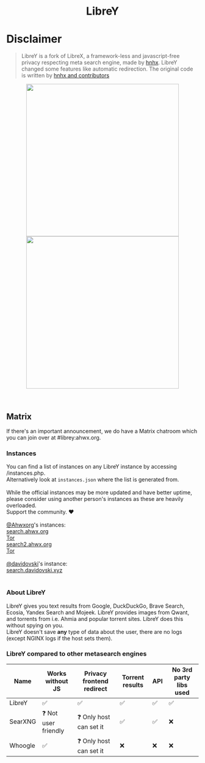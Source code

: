 <h1 align="center">LibreY</h1>

# Disclaimer

> LibreY is a fork of LibreX, a framework-less and javascript-free privacy respecting meta search engine, made by [hnhx](https://github.com/hnhx). LibreY changed some features like automatic redirection. The original code is written by [hnhx and contributors](https://github.com/hnhx/LibreX/contributors)

<p align="center">
  <img src="https://user-images.githubusercontent.com/49120638/215327189-76c54dec-8b19-4faf-8c39-29a61aa3b143.png" width="400">
  <img src="https://user-images.githubusercontent.com/49120638/215327239-b2a1cb07-3773-4ae7-bb3b-738de2cc3161.png" width="400">
</p>

<p align="center"></p>

<br>

## Matrix

If there's an important announcement, we do have a Matrix chatroom which you can join over at #librey:ahwx.org.

### Instances

You can find a list of instances on any LibreY instance by accessing /instances.php.<br>
Alternatively look at `instances.json` where the list is generated from.<br><br>
While the official instances may be more updated and have better uptime, please consider using another person's instances as these are heavily overloaded.<br>
Support the community. ❤️<br><br>
[@Ahwxorg](https://github.com/Ahwxorg)'s instances:<br>
[search.ahwx.org](https://search.ahwx.org/instances.php)<br>
[Tor](http://wn5jl6fxlzzfenlyu3lc4q7jpw2saplrywxvxtvqbguotwd4y5cjeuqd.onion/instances.php)<br>
[search2.ahwx.org](https://search.ahwx.org/instances.php)<br>
[Tor](http://hyy7rcvknwb22v4nnoar635wntiwr4uwzhiuyimemyl4fz6k7tahj5id.onion/instances.php)<br>
<br>
[@davidovski](https://github.com/davidovski)'s instance:<br>
[search.davidovski.xyz](https://search.davidovski.xyz/instances.php)<br>
<br>


### About LibreY

LibreY gives you text results from Google, DuckDuckGo, Brave Search, Ecosia, Yandex Search and Mojeek. LibreY provides images from Qwant, and torrents from i.e. Ahmia and popular torrent sites. LibreY does this without spying on you.
<br>LibreY doesn't save **any** type of data about the user, there are no logs (except NGINX logs if the host sets them).

### LibreY compared to other metasearch engines

| Name |  Works without JS | Privacy frontend redirect | Torrent results | API | No 3rd party libs used |
|-|-|-|-|-|-|
| LibreY | ✅ | ✅ | ✅ | ✅ | ✅ |
| SearXNG | ❓ Not user friendly | ❓ Only host can set it | ✅ | ✅ | ❌ |
| Whoogle | ✅ | ❓ Only host can set it | ❌ | ❌ | ❌ |
